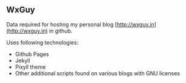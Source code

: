 ## WxGuy

Data required for hosting my personal blog [http://wxguy.in](http://wxguy.in) in github.

Uses following technologies:
- Github Pages
- Jekyll
- Pixyll theme
- Other additional scripts found on various blogs with GNU licenses
